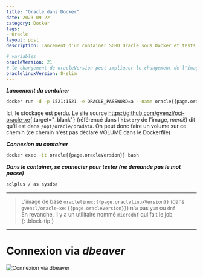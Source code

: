 ```yaml
---
title: "Oracle dans Docker"
date: 2023-09-22
category: Docker
tags:
- Oracle
layout: post
description: Lancement d'un container SGBD Oracle sous Docker et tests de connexion

# variables
oracleVersion: 21
# le changement de oracleVersion peut impliquer le changement de l'image de base "oraclelinux" (à vérifier sur le site source)
oraclelinuxVersion: 8-slim
---
```


***Lancement du container***
```sh
docker run -d -p 1521:1521 -e ORACLE_PASSWORD=a --name oracle{{page.oracleVersion}} --rm gvenzl/oracle-xe:{{page.oracleVersion}}
```
Ici, le stockage est perdu. Le site source <https://github.com/gvenzl/oci-oracle-xe>{:target="_blank"} (référencé dans l'`history` de l'image, *merci!*) dit qu'il est dans `/opt/oracle/oradata`. On peut donc faire un volume sur ce chemin (ce chemin n'est pas déclaré VOLUME dans le Dockerfile)

***Connexion au container***
```sh
docker exec -it oracle{{page.oracleVersion}} bash
```

***Dans le container, se connecter pour tester (ne demande pas le mot passe)***
```sh
sqlplus / as sysdba
```
--------------------------------------------------

> L'image de base `oraclelinux:{{page.oraclelinuxVersion}}` (dans `gvenzl/oracle-xe:{{page.oracleVersion}}`) n'a pas `yum` ou `dnf`  
> En revanche, il y a un utilitaire nommé `microdnf` qui fait le job  
{: .block-tip }

------------------------------------------------------

Connexion via *dbeaver*
=======================

![Connexion via dbeaver]({{site.baseurl}}/assets/images/dbeaver-oracle-connect.png#center)
